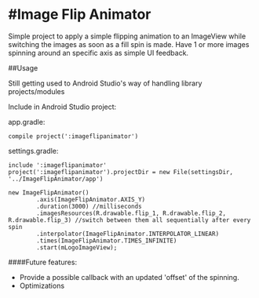 #Image Flip Animator
===============

Simple project to apply a simple flipping animation to an ImageView while switching the images as soon as a fill spin is made. Have 1 or more images spinning around an specific axis as simple UI feedback.

##Usage

Still getting used to Android Studio's way of handling library projects/modules

Include in Android Studio project:

app.gradle:

```
compile project(':imageflipanimator')
```

settings.gradle:

```
include ':imageflipanimator'
project(':imageflipanimator').projectDir = new File(settingsDir, '../ImageFlipAnimator/app')
```

```
new ImageFlipAnimator()
		.axis(ImageFlipAnimator.AXIS_Y)
		.duration(3000) //milliseconds
		.imagesResources(R.drawable.flip_1, R.drawable.flip_2, R.drawable.flip_3) //switch between them all sequentially after every spin
		.interpolator(ImageFlipAnimator.INTERPOLATOR_LINEAR)
		.times(ImageFlipAnimator.TIMES_INFINITE)
		.start(mLogoImageView);
```

####Future features:
* Provide a possible callback with an updated 'offset' of the spinning.
* Optimizations
